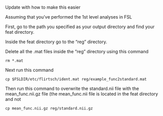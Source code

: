 
Update with how to make this easier


Assuming that you've performed the 1st level analyses in FSL


First, go to the path you specified as your output directory and find your feat directory.

Inside the feat directory go to the “reg” directory. 

Delete all the .mat files inside the “reg” directory using this command 
```
rm *.mat  
```
Next run this command 

```
cp $FSLDIR/etc/flirtsch/ident.mat reg/example_func2standard.mat
```
 
Then run this command to overwrite the standard.nii file with the mean_func.nii.gz file (the mean_func.nii file is located in the feat directory and not  

 ```
cp mean_func.nii.gz reg/standard.nii.gz
```

